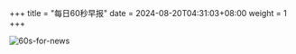 +++
title = "每日60秒早报"
date = 2024-08-20T04:31:03+08:00
weight = 1
+++

![60s-for-news](/img/zaobao/zaobao.png "由 ALAPI 提供支持")
